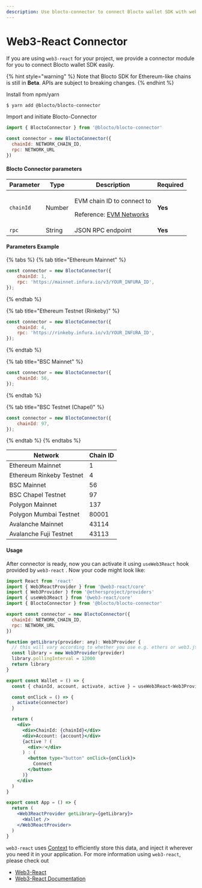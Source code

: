 ```yaml
---
description: Use blocto-connector to connect Blocto wallet SDK with web3-react easily
---
```


# Web3-React Connector

If you are using `web3-react` for your project, we provide a connector module for you to connect Blocto wallet SDK easily.

{% hint style="warning" %}
Note that Blocto SDK for Ethereum-like chains is still in **Beta**. APIs are subject to breaking changes.
{% endhint %}

Install from npm/yarn

```bash
$ yarn add @blocto/blocto-connector
```

Import and initiate Blocto-Connector

```javascript
import { BloctoConnector } from '@blocto/blocto-connector'

const connector = new BloctoConnector({
  chainId: NETWORK_CHAIN_ID,
  rpc: NETWORK_URL
})
```

#### Blocto Connector parameters

| Parameter | Type   | Description                                                                                            | Required |
| --------- | ------ | ------------------------------------------------------------------------------------------------------ | -------- |
| `chainId` | Number | <p>EVM chain ID to connect to</p><p>Reference: <a href="https://chainid.network/">EVM Networks</a></p> | **Yes**  |
| `rpc`     | String | JSON RPC endpoint                                                                                      | **Yes**  |

#### Parameters Example

{% tabs %}
{% tab title="Ethereum Mainnet" %}
```javascript
const connector = new BloctoConnector({
    chainId: 1,
    rpc: 'https://mainnet.infura.io/v3/YOUR_INFURA_ID',
});
```
{% endtab %}

{% tab title="Ethereum Testnet (Rinkeby)" %}
```javascript
const connector = new BloctoConnector({
    chainId: 4,
    rpc: 'https://rinkeby.infura.io/v3/YOUR_INFURA_ID',
});
```
{% endtab %}

{% tab title="BSC Mainnet" %}
```javascript
const connector = new BloctoConnector({
    chainId: 56,
});
```
{% endtab %}

{% tab title="BSC Testnet (Chapel)" %}
```javascript
const connector = new BloctoConnector({
    chainId: 97,
});
```
{% endtab %}
{% endtabs %}

| Network                  | Chain ID |
| ------------------------ | -------- |
| Ethereum Mainnet         | 1        |
| Ethereum Rinkeby Testnet | 4        |
| BSC Mainnet              | 56       |
| BSC Chapel Testnet       | 97       |
| Polygon Mainnet          | 137      |
| Polygon Mumbai Testnet   | 80001    |
| Avalanche Mainnet        | 43114    |
| Avalanche Fuji Testnet   | 43113    |

#### Usage

After connector is ready, now you can activate it using `useWeb3React` hook provided by `web3-react` . Now your code might look like:

```jsx
import React from 'react'
import { Web3ReactProvider } from '@web3-react/core'
import { Web3Provider } from '@ethersproject/providers'
import { useWeb3React } from '@web3-react/core'
import { BloctoConnector } from '@blocto/blocto-connector'

export const connector = new BloctoConnector({
  chainId: NETWORK_CHAIN_ID,
  rpc: NETWORK_URL
})

function getLibrary(provider: any): Web3Provider {
  // this will vary according to whether you use e.g. ethers or web3.js
  const library = new Web3Provider(provider)
  library.pollingInterval = 12000
  return library
}

export const Wallet = () => {
  const { chainId, account, activate, active } = useWeb3React<Web3Provider>()

  const onClick = () => {
    activate(connector)
  }

  return (
    <div>
      <div>ChainId: {chainId}</div>
      <div>Account: {account}</div>
      {active ? (
        <div>✅</div>
      ) : (
        <button type="button" onClick={onClick}>
          Connect
        </button>
      )}
    </div>
  )
}

export const App = () => {
  return (
    <Web3ReactProvider getLibrary={getLibrary}>
      <Wallet />
    </Web3ReactProvider>
  )
}
```

`web3-react` uses [Context](https://reactjs.org/docs/context.html) to efficiently store this data, and inject it wherever you need it in your application. For more information using `web3-react`, please check out

* [Web3-React](https://github.com/NoahZinsmeister/web3-react)
* [Web3-React Documentation](https://github.com/NoahZinsmeister/web3-react/tree/v6/docs)
